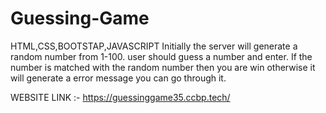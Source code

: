 # Guessing-Game
HTML,CSS,BOOTSTAP,JAVASCRIPT
Initially the server will generate a random number from 1-100.
user should guess a number and enter.
If the number is matched with the random number then you are win otherwise it will generate a error message you can go through it.


WEBSITE LINK :- https://guessinggame35.ccbp.tech/
